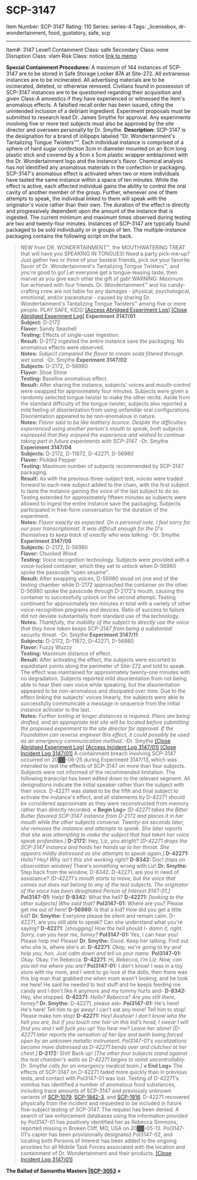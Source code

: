 # SCP-3147
Item Number: SCP-3147
Rating: 110
Series: series-4
Tags: _licensebox, dr-wondertainment, food, gustatory, safe, scp

---

Item#: 3147
Level1
Containment Class:
safe
Secondary Class:
none
Disruption Class:
vlam
Risk Class:
notice
[link to memo](/classification-committee-memo)  

  
**Special Containment Procedures:** A maximum of 144 instances of SCP-3147 are to be stored in Safe Storage Locker 87A at Site-272. All extraneous instances are to be incinerated. All advertising materials are to be incinerated, deleted, or otherwise removed. Civilians found in possession of SCP-3147 instances are to be questioned regarding their acquisition and given Class-A amnestics if they have experienced or witnessed the item's anomalous effects. A falsified recall order has been issued, citing the unintended inclusion of a deliriant ingredient.
Experiment proposals must be submitted to research lead Dr. James Smythe for approval. Any experiments involving five or more test subjects must also be approved by the site director and overseen personally by Dr. Smythe.
**Description:** SCP-3147 is the designation for a brand of lollipops labeled "Dr. Wondertainment's Tantalizing Tongue Twisters™". Each individual instance is comprised of a sphere of hard sugar confection 3cm in diameter mounted on an 8cm long plastic stick and covered by a 5cm x 5cm plastic wrapper emblazoned with the Dr. Wondertainment logo and the instance's flavor. Chemical analysis has not identified any anomalous materials in the confection or packaging.
SCP-3147's anomalous effect is activated when two or more individuals have tasted the same instance within a space of ten minutes. While the effect is active, each affected individual gains the ability to control the oral cavity of another member of the group. Further, whenever one of them attempts to speak, the individual linked to them will speak with the originator's voice rather than their own. The duration of the effect is directly and progressively dependent upon the amount of the instance that is ingested. The current minimum and maximum times observed during testing are two and twenty-four minutes.
Instances of SCP-3147 are typically found packaged to be sold individually or in groups of ten. The multiple-instance packaging contains the following script on the back.
> NEW from DR. WONDERTAINMENT™, the MOUTHWATERING TREAT that will have you SPEAKING IN TONGUES!
> Need a party pick-me-up? Just gather two or three of your bestest friends, pick out your favorite flavor of Dr. Wondertainment's Tantalizing Tongue Twisters™, and you're good to go! Let everyone get a tongue-teasing taste, then marvel as you give each other the gift of gab!
> WARNING: Maximum fun achieved with four friends. Dr. Wondertainment™ and his candy-crafting crew are not liable for any damages - physical, psychological, emotional, and/or paranatural - caused by sharing Dr. Wondertainment's Tantalizing Tongue Twisters™ among five or more people.
> PLAY SAFE, KIDS!
[[Access Abridged Experiment Log]](javascript:;)
[[Close Abridged Experiment Log]](javascript:;)
> **Experiment 3147/01**  
>  **Subject:** D-2172  
>  **Flavor:** Sandy Seashell  
>  **Testing:** Effects of single-user ingestion.  
>  **Result:** D-2172 ingested the entire instance save the packaging. No anomalous effects were observed.  
>  **Notes:** _Subject compared the flavor to cream soda filtered through wet sand._ -Dr. Smythe
> **Experiment 3147/02**  
>  **Subjects:** D-2172, D-56980  
>  **Flavor:** Shoe Shine  
>  **Testing:** Baseline anomalous effect.  
>  **Result:** After sharing the instance, subjects' voices and mouth-control were swapped for approximately four minutes. Subjects were given a randomly selected tongue twister to make the other recite. Aside from the standard difficulty of the tongue twister, subjects also reported a mild feeling of disorientation from using unfamiliar oral configurations. Disorientation appeared to be non-anomalous in nature.  
>  **Notes:** _Flavor said to be like leathery licorice. Despite the difficulties experienced using another person's mouth to speak, both subjects expressed that they enjoyed the experience and wished to continue taking part in future experiments with SCP-3147._ -Dr. Smythe
> **Experiment 3147/04**  
>  **Subjects:** D-2172, D-11872, D-42271, D-56980  
>  **Flavor:** Pickled Pepper  
>  **Testing:** Maximum number of subjects recommended by SCP-3147 packaging.  
>  **Result:** As with the previous three-subject test, voices were traded forward to each new subject added to the chain, with the first subject to taste the instance gaining the voice of the last subject to do so. Testing extended for approximately fifteen minutes as subjects were allowed to ingest the entire instance save the packaging. Subjects participated in free-form conversation for the duration of the experiment.  
>  **Notes:** _Flavor exactly as expected. On a personal note, I feel sorry for our poor transcriptionist. It was difficult enough for the D's themselves to keep track of exactly who was talking._ -Dr. Smythe
> **Experiment 3147/08**  
>  **Subjects:** D-2172, D-56980  
>  **Flavor:** Chucked Wood  
>  **Testing:** Voice recognition technology. Subjects were provided with a voice-locked container, which they set to unlock when D-56980 spoke the passcode "open sesame".  
>  **Result:** After swapping voices, D-56980 stood on one end of the testing chamber while D-2172 approached the container on the other. D-56980 spoke the passcode through D-2172's mouth, causing the container to successfully unlock on the second attempt. Testing continued for approximately ten minutes in total with a variety of other voice-recognition programs and devices. Ratio of success to failure did not deviate substantially from standard use of the technology.  
>  **Notes:** _Thankfully, the inability of the subject to directly use the voice that they have taken keeps SCP-3147 from being a substantial security threat._ -Dr. Smythe
> **Experiment 3147/11**  
>  **Subjects:** D-2172, D-11872, D-42271, D-56980  
>  **Flavor:** Fuzzy Wuzzy  
>  **Testing:** Maximum distance of effect.  
>  **Result:** After activating the effect, the subjects were escorted to equidistant points along the perimeter of Site-272 and told to speak. The effect was maintained for approximately twenty-one minutes with no degradation. Subjects reported mild disorientation from not being able to hear their own voice while speaking, but the disorientation appeared to be non-anomalous and dissipated over time. Due to the effect linking the subjects' voices linearly, the subjects were able to successfully communicate a message in sequence from the initial instance activator to the last.  
>  **Notes:** _Further testing at longer distances is required. Plans are being drafted, and an appropriate test site will be located before submitting the proposed experiment to the site director for approval. If the Foundation can reverse engineer this effect, it could possibly be used as an emergency communication method._ -Dr. Smythe
[[Close Abridged Experiment Log]](javascript:;)
[[Access Incident Log 3147/01]](javascript:;)
[[Close Incident Log 3147/01]](javascript:;)
A containment breach involving SCP-3147 occurred on 20██-06-25 during Experiment 3147/13, which was intended to test the effects of SCP-3147 on more than four subjects. Subjects were not informed of the recommended limitation.
The following transcript has been edited down to the relevant segment. All designations indicate the initial speaker rather than the subject with their voice. D-42271 was slated to be the fifth and final subject to activate the instance's effect, and all statements by D-42271 should be considered approximate as they were reconstructed from memory rather than directly recorded.
> **< Begin Log>**
> _[D-42271 takes the Bitter Butter flavored SCP-3147 instance from D-2172 and places it in her mouth while the other subjects converse. Twenty-six seconds later, she removes the instance and attempts to speak. She later reports that she was attempting to make the subject that had taken her voice speak profanities.]_
> **D-2172:** Hey, Liz, you alright?
> _[D-42271 drops the SCP-3147 instance and holds her hands up to her throat. She appears mildly distressed as she attempts to speak again.]_
> **D-42271:** _Hello? Hey! Why isn't this shit working right?_
> **D-8342:** Doc! _[taps on observation window]_ There's something wrong with Liz!
> **Dr. Smythe:** Step back from the window, D-8342. D-42271, are you in need of assistance?
> _[D-42271's mouth starts to move, but the voice that comes out does not belong to any of the test subjects. The originator of the voice has been designated Person of Interest 3147-01.]_
> **PoI3147-01:** Help!
> **D-8342:** What the hell?
> **D-42271:** _[looking to the other subjects] Who said that?_
> **PoI3147-01:** Where are you? Please get me out of here!
> **D-56980:** Is that a kid? How did you get a little kid?
> **Dr. Smythe:** Everyone please be silent and remain calm. D-42271, are you still able to speak? Can she understand what you're saying?
> **D-42271:** _[shrugging] How the hell should I- damn it, right. Sorry, can you hear me, honey?_
> **PoI3147-01:** Yes, I can hear you! Please help me! Please!
> **Dr. Smythe:** Good. Keep her talking. Find out who she is, where she's at.
> **D-42271:** _Okay, we're going to try and help you, hon. Just calm down and tell us your name._
> **PoI3147-01:** Okay. Okay. I'm Rebecca.
> **D-42271:** _Hi, Rebecca, I'm Liz. Now, can you tell me where you are?_
> **PoI3147-01:** I don't know! I was in a toy store with my mom, and I went to go look at the dolls, then there was this big man that grabbed me when mom wasn't looking, and he took me here! He said he needed to test stuff and he keeps feeding me candy and I don't like it anymore and my tummy hurts and-
> **D-8342:** Hey, she stopped.
> **D-42271:** _Hello? Rebecca? Are you still there, honey?_
> **Dr. Smythe:** D-42271, please ask-
> **PoI3147-01:** He's here! He's here! Tell him to go away! I can't eat any more! Tell him to stop! Please make him stop!
> **D-42271:** _Hey! Asshole! I don't know who the hell you are, but if you touch one hair on this kid's head, I swear I will find you and I will fuck you up! You hear me? Leave her alone!_
> _[D-42271 later reports the sensation of her lips and teeth being forced open by an unknown metallic instrument. PoI3147-01's vocalizations become more distressed as D-42271 bends over and clutches at her chest.]_
> **D-2172:** Shit! Back up!
> _[The other four subjects stand against the test chamber's walls as D-42271 begins to vomit uncontrollably. Dr. Smythe calls for an emergency medical team.]_
> **< End Log>**
The effects of SCP-3147 on D-42271 faded more quickly than in previous tests, and contact with PoI3147-01 was lost. Testing of D-42271's vomitus has identified a number of anomalous food substances, including trace amounts of SCP-3147 and previously unknown variants of [SCP-1079](/scp-1079), [SCP-1842-3](/scp-1842), and [SCP-1916](/scp-1916). D-42271 recovered physically from the incident and requested to be included in future five-subject testing of SCP-3147. The request has been denied.
A search of law enforcement databases using the information provided by PoI3147-01 has positively identified her as Rebecca Simmons, reported missing in Broken Cliff, MO, USA on 20██-05-13. PoI3147-01's captor has been provisionally designated PoI3147-02, and locating both Persons of Interest has been added to the ongoing priorities for all Mobile Task Forces associated with the location and containment of Dr. Wondertainment and their products.
[[Close Incident Log 3147/01]](javascript:;)
  
  

**The Ballad of Samantha Masters |[SCP-3053](/scp-3053) »**